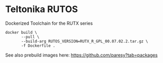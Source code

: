 # Teltonika RUTOS
Dockerized Toolchain for the RUTX series

```
docker build \
       --pull \
       --build-arg RUTOS_VERSION=RUTX_R_GPL_00.07.02.2.tar.gz \
       -f Dockerfile .
```

See also prebuild images here: https://github.com/paresy?tab=packages